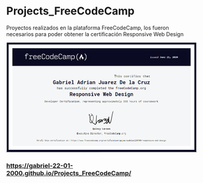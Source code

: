 # Projects_FreeCodeCamp

Proyectos realizados en la plataforma FreeCodeCamp, los fueron necesarios para poder obtener la certificación Responsive Web Design

<img src="./img/FreeCodeCamp.png">

### https://gabriel-22-01-2000.github.io/Projects_FreeCodeCamp/


